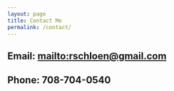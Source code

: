 ```yaml
---
layout: page
title: Contact Me
permalink: /contact/
---
```


## Email: <mailto:rschloen@gmail.com>

## Phone: 708-704-0540
